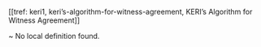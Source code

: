 [[tref: keri1, keri’s-algorithm-for-witness-agreement, KERI’s Algorithm for Witness Agreement]]

~ No local definition found.
